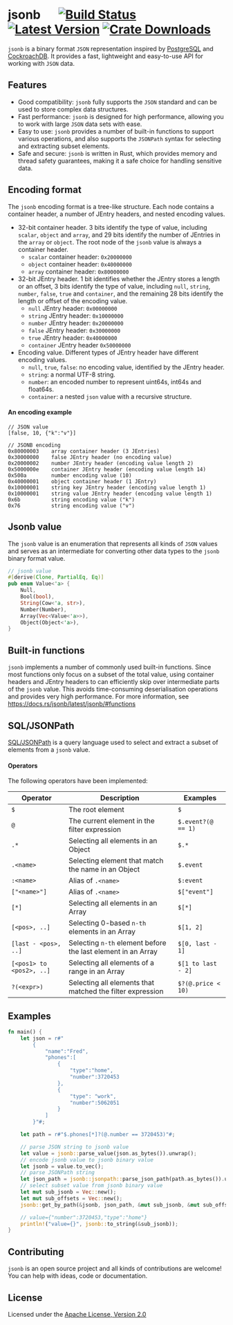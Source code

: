 # jsonb &emsp; [![Build Status]][actions] [![Latest Version]][crates.io] [![Crate Downloads]][crates.io]

[build status]: https://img.shields.io/github/actions/workflow/status/datafuselabs/jsonb/rust.yml?branch=main
[actions]: https://github.com/datafuselabs/jsonb/actions?query=branch%3Amain
[latest version]: https://img.shields.io/crates/v/jsonb.svg
[crates.io]: https://crates.io/crates/jsonb
[crate downloads]: https://img.shields.io/crates/d/jsonb.svg


`jsonb` is a binary format `JSON` representation inspired by [PostgreSQL](https://www.postgresql.org/docs/current/datatype-json.html) and [CockroachDB](https://www.cockroachlabs.com/docs/stable/jsonb). It provides a fast, lightweight and easy-to-use API for working with `JSON` data.

## Features

- Good compatibility: `jsonb` fully supports the `JSON` standard and can be used to store complex data structures.
- Fast performance: `jsonb` is designed for high performance, allowing you to work with large `JSON` data sets with ease.
- Easy to use: `jsonb` provides a number of built-in functions to support various operations, and also supports the `JSONPath` syntax for selecting and extracting subset elements.
- Safe and secure: `jsonb` is written in Rust, which provides memory and thread safety guarantees, making it a safe choice for handling sensitive data.

## Encoding format

The `jsonb` encoding format is a tree-like structure. Each node contains a container header, a number of JEntry headers, and nested encoding values.

- 32-bit container header. 3 bits identify the type of value, including `scalar`, `object` and `array`, and 29 bits identify the number of JEntries in the `array` or `object`. The root node of the `jsonb` value is always a container header.
  - `scalar` container header: `0x20000000`
  - `object` container header: `0x40000000`
  - `array` container header: `0x80000000`
- 32-bit JEntry header. 1 bit identifies whether the JEntry stores a length or an offset, 3 bits identify the type of value, including `null`, `string`, `number`, `false`, `true` and `container`, and the remaining 28 bits identify the length or offset of the encoding value.
  - `null` JEntry header: `0x00000000`
  - `string` JEntry header: `0x10000000`
  - `number` JEntry header: `0x20000000`
  - `false` JEntry header: `0x30000000`
  - `true` JEntry header: `0x40000000`
  - `container` JEntry header `0x50000000`
- Encoding value. Different types of JEntry header have different encoding values.
  - `null`, `true`, `false`: no encoding value, identified by the JEntry header.
  - `string`: a normal UTF-8 string.
  - `number`: an encoded number to represent uint64s, int64s and float64s.
  - `container`: a nested `json` value with a recursive structure.

#### An encoding example

```text
// JSON value
[false, 10, {"k":"v"}]

// JSONB encoding
0x80000003    array container header (3 JEntries)
0x30000000    false JEntry header (no encoding value)
0x20000002    number JEntry header (encoding value length 2)
0x5000000e    container JEntry header (encoding value length 14)
0x500a        number encoding value (10)
0x40000001    object container header (1 JEntry)
0x10000001    string key JEntry header (encoding value length 1)
0x10000001    string value JEntry header (encoding value length 1)
0x6b          string encoding value ("k")
0x76          string encoding value ("v")
```

## Jsonb value

The `jsonb` value is an enumeration that represents all kinds of `JSON` values and serves as an intermediate for converting other data types to the `jsonb` binary format value.

```rust
// jsonb value
#[derive(Clone, PartialEq, Eq)]
pub enum Value<'a> {
    Null,
    Bool(bool),
    String(Cow<'a, str>),
    Number(Number),
    Array(Vec<Value<'a>>),
    Object(Object<'a>),
}
```

## Built-in functions

`jsonb` implements a number of commonly used built-in functions. Since most functions only focus on a subset of the total value, using container headers and JEntry headers to can efficiently skip over intermediate parts of the `jsonb` value. This avoids time-consuming deserialisation operations and provides very high performance. For more information, see https://docs.rs/jsonb/latest/jsonb/#functions

## SQL/JSONPath

[SQL/JSONPath](https://www.iso.org/standard/67367.html) is a query language used to select and extract a subset of elements from a `jsonb` value.

#### Operators

The following operators have been implemented:

| Operator                 | Description                                                  | Examples           |
|--------------------------|--------------------------------------------------------------|--------------------|
| `$`                      | The root element                                             | `$`                |
| `@`                      | The current element in the filter expression                 | `$.event?(@ == 1)` |
| `.*`                     | Selecting all elements in an Object                          | `$.*`              |
| `.<name>`                | Selecting element that match the name in an Object           | `$.event`          |
| `:<name>`                | Alias of `.<name>`                                           | `$:event`          |
| `["<name>"]`             | Alias of `.<name>`                                           | `$["event"]`       |
| `[*]`                    | Selecting all elements in an Array                           | `$[*]`             |
| `[<pos>, ..]`            | Selecting 0-based `n-th` elements in an Array                | `$[1, 2]`          |
| `[last - <pos>, ..]`     | Selecting `n-th` element before the last element in an Array | `$[0, last - 1]`   |
| `[<pos1> to <pos2>, ..]` | Selecting all elements of a range in an Array                | `$[1 to last - 2]` |
| `?(<expr>)`              | Selecting all elements that matched the filter expression    | `$?(@.price < 10)` |

## Examples

```rust
fn main() {
    let json = r#"
        {
            "name":"Fred",
            "phones":[
                {
                    "type":"home",
                    "number":3720453
                },
                {
                    "type": "work",
                    "number":5062051
                }
            ]
        }"#;

    let path = r#"$.phones[*]?(@.number == 3720453)"#;

    // parse JSON string to jsonb value
    let value = jsonb::parse_value(json.as_bytes()).unwrap();
    // encode jsonb value to jsonb binary value
    let jsonb = value.to_vec();
    // parse JSONPath string
    let json_path = jsonb::jsonpath::parse_json_path(path.as_bytes()).unwrap();
    // select subset value from jsonb binary value
    let mut sub_jsonb = Vec::new();
    let mut sub_offsets = Vec::new();
    jsonb::get_by_path(&jsonb, json_path, &mut sub_jsonb, &mut sub_offsets);

    // value={"number":3720453,"type":"home"}
    println!("value={}", jsonb::to_string(&sub_jsonb));
}
```

## Contributing

`jsonb` is an open source project and all kinds of contributions are welcome! You can help with ideas, code or documentation.

## License

Licensed under the [Apache License, Version 2.0](http://www.apache.org/licenses/LICENSE-2.0)
